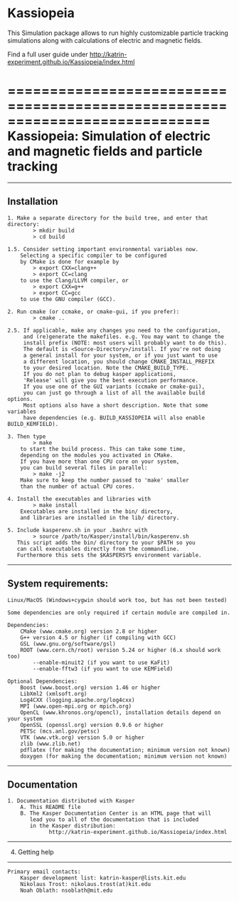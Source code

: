 # Kassiopeia
This Simulation package allows to run highly customizable particle tracking simulations
along with calculations of electric and magnetic fields.

Find a full user guide under http://katrin-experiment.github.io/Kassiopeia/index.html

============================================================================
Kassiopeia: Simulation of electric and magnetic fields and particle tracking
============================================================================

--------------------------------------------------
 Installation
--------------------------------------------------

    1. Make a separate directory for the build tree, and enter that directory:
            > mkdir build
            > cd build

    1.5. Consider setting important environmental variables now.
        Selecting a specific compiler to be configured 
        by CMake is done for example by
            > export CXX=clang++
            > export CC=clang
        to use the Clang/LLVM compiler, or
            > export CXX=g++
            > export CC=gcc
        to use the GNU compiler (GCC).

    2. Run cmake (or ccmake, or cmake-gui, if you prefer):
            > cmake ..

    2.5. If applicable, make any changes you need to the configuration, 
         and (re)generate the makefiles. e.g. You may want to change the 
         install prefix (NOTE: most users will probably want to do this).
         The default is <Source-Directory>/install. If you're not doing 
         a general install for your system, or if you just want to use 
         a different location, you should change CMAKE_INSTALL_PREFIX 
         to your desired location. Note the CMAKE_BUILD_TYPE. 
         If you do not plan to debug kasper applications, 
         'Release' will give you the best execution performance.
         If you use one of the GUI variants (ccmake or cmake-gui), 
         you can just go through a list of all the available build options. 
         Most options also have a short description. Note that some variables 
         have dependencies (e.g. BUILD_KASSIOPEIA will also enable BUILD_KEMFIELD).

    3. Then type
            > make
        to start the build process. This can take some time, 
        depending on the modules you activated in CMake.
        If you have more than one CPU core on your system, 
        you can build several files in parallel:
            > make -j2
        Make sure to keep the number passed to 'make' smaller 
        than the number of actual CPU cores.

    4. Install the executables and libraries with
            > make install
        Executables are installed in the bin/ directory, 
        and libraries are installed in the lib/ directory.

    5. Include kasperenv.sh in your .bashrc with 
            > source /path/to/Kasper/install/bin/kasperenv.sh 
       This script adds the bin/ directory to your $PATH so you 
       can call executables directly from the commandline.
       Furthermore this sets the $KASPERSYS environment variable.       

--------------------------------------------------
 System requirements:
--------------------------------------------------

    Linux/MacOS (Windows+cygwin should work too, but has not been tested)

    Some dependencies are only required if certain module are compiled in.

    Dependencies:
        CMake (www.cmake.org) version 2.8 or higher
        G++ version 4.5 or higher (if compiling with GCC)
        GSL (www.gnu.org/software/gsl)
        ROOT (www.cern.ch/root) version 5.24 or higher (6.x should work too)
            --enable-minuit2 (if you want to use KaFit)
            --enable-fftw3 (if you want to use KEMField)

    Optional Dependencies:
        Boost (www.boost.org) version 1.46 or higher
        LibXml2 (xmlsoft.org)
        Log4CXX (logging.apache.org/log4cxx)
        MPI (www.open-mpi.org or mpich.org)
        OpenCL (www.khronos.org/opencl), installation details depend on your system
        OpenSSL (openssl.org) version 0.9.6 or higher
        PETSc (mcs.anl.gov/petsc)
        VTK (www.vtk.org) version 5.0 or higher
        zlib (www.zlib.net)
        pdflatex (for making the documentation; minimum version not known)
        doxygen (for making the documentation; minimum version not known)


--------------------------------------------------
 Documentation
--------------------------------------------------

    1. Documentation distributed with Kasper
        A. This README file
        B. The Kasper Documentation Center is an HTML page that will 
           lead you to all of the documentation that is included 
           in the Kasper distribution:
                 http://katrin-experiment.github.io/Kassiopeia/index.html


--------------------------------------------------
 4. Getting help
--------------------------------------------------


    Primary email contacts:
        Kasper development list: katrin-kasper@lists.kit.edu
        Nikolaus Trost: nikolaus.trost(at)kit.edu
        Noah Oblath: nsoblath@mit.edu

